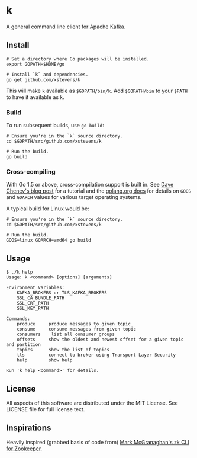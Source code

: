 # k
A general command line client for Apache Kafka.

## Install

```
# Set a directory where Go packages will be installed.
export GOPATH=$HOME/go

# Install `k` and dependencies.
go get github.com/xstevens/k
```

This will make `k` available as `$GOPATH/bin/k`.
Add `$GOPATH/bin` to your `$PATH` to have it available as `k`.

### Build

To run subsequent builds, use `go build`:

```
# Ensure you're in the `k` source directory.
cd $GOPATH/src/github.com/xstevens/k

# Run the build.
go build
```

### Cross-compiling

With Go 1.5 or above, cross-compilation support is built in.
See [Dave Cheney's blog post](http://dave.cheney.net/2015/08/22/cross-compilation-with-go-1-5)
for a tutorial and the [golang.org docs](https://golang.org/doc/install/source#environment)
for details on `GOOS` and `GOARCH` values for various target operating systems.

A typical build for Linux would be:
```
# Ensure you're in the `k` source directory.
cd $GOPATH/src/github.com/xstevens/k

# Run the build.
GOOS=linux GOARCH=amd64 go build
```

## Usage
```
$ ./k help
Usage: k <command> [options] [arguments]

Environment Variables:
    KAFKA_BROKERS or TLS_KAFKA_BROKERS
    SSL_CA_BUNDLE_PATH
    SSL_CRT_PATH
    SSL_KEY_PATH

Commands:
    produce     produce messages to given topic
    consume     consume messages from given topic
    consumers    list all consumer groups
    offsets     show the oldest and newest offset for a given topic and partition
    topics      show the list of topics
    tls         connect to broker using Transport Layer Security
    help        show help

Run 'k help <command>' for details.
```

## License
All aspects of this software are distributed under the MIT License. See LICENSE file for full license text.

## Inspirations
Heavily inspired (grabbed basis of code from) [Mark McGranaghan's zk CLI for Zookeeper](https://github.com/mmcgrana/zk).

